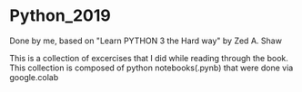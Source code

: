 # Python_2019
Done by me, based on "Learn PYTHON 3 the Hard way" by Zed A. Shaw

This is a collection of excercises that I did while reading through the book. 
This collection is composed of python notebooks(.pynb) that were done via google.colab
